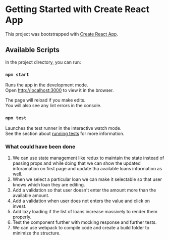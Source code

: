 # Getting Started with Create React App

This project was bootstrapped with [Create React App](https://github.com/facebook/create-react-app).

## Available Scripts

In the project directory, you can run:

### `npm start`

Runs the app in the development mode.\
Open [http://localhost:3000](http://localhost:3000) to view it in the browser.

The page will reload if you make edits.\
You will also see any lint errors in the console.

### `npm test`

Launches the test runner in the interactive watch mode.\
See the section about [running tests](https://facebook.github.io/create-react-app/docs/running-tests) for more information.

### What could have been done

1) We can use state management like redux to maintain the state instead of passing props and while doing that we can show the updated inforamation on first page and update tha available loans information as well.
2) When we select a particular loan we can make it selectable so that user knows which loan they are editing.
3) Add a validation so that user doesn't enter the amount more than the available amount.
4) Add a validation when user does not enters the value and click on invest.
5) Add lazy loading if the list of loans increase massively to render them properly.
6) Test the component further with mocking response and further tests.
7) We can use webpack to compile code and create a build folder to minimize the structure.
